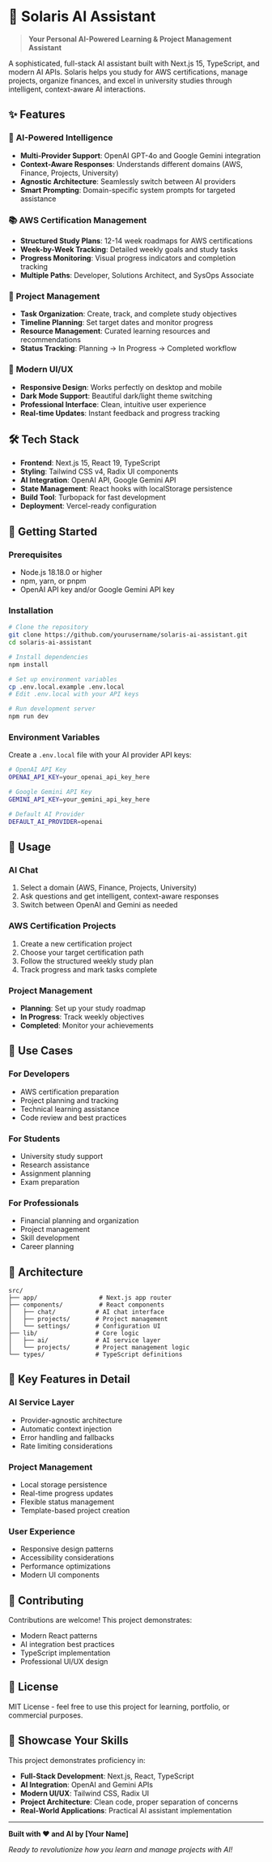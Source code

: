 # 🚀 Solaris AI Assistant

> **Your Personal AI-Powered Learning & Project Management Assistant**

A sophisticated, full-stack AI assistant built with Next.js 15, TypeScript, and modern AI APIs. Solaris helps you study for AWS certifications, manage projects, organize finances, and excel in university studies through intelligent, context-aware AI interactions.

## ✨ **Features**

### 🤖 **AI-Powered Intelligence**
- **Multi-Provider Support**: OpenAI GPT-4o and Google Gemini integration
- **Context-Aware Responses**: Understands different domains (AWS, Finance, Projects, University)
- **Agnostic Architecture**: Seamlessly switch between AI providers
- **Smart Prompting**: Domain-specific system prompts for targeted assistance

### 📚 **AWS Certification Management**
- **Structured Study Plans**: 12-14 week roadmaps for AWS certifications
- **Week-by-Week Tracking**: Detailed weekly goals and study tasks
- **Progress Monitoring**: Visual progress indicators and completion tracking
- **Multiple Paths**: Developer, Solutions Architect, and SysOps Associate

### 🎯 **Project Management**
- **Task Organization**: Create, track, and complete study objectives
- **Timeline Planning**: Set target dates and monitor progress
- **Resource Management**: Curated learning resources and recommendations
- **Status Tracking**: Planning → In Progress → Completed workflow

### 🎨 **Modern UI/UX**
- **Responsive Design**: Works perfectly on desktop and mobile
- **Dark Mode Support**: Beautiful dark/light theme switching
- **Professional Interface**: Clean, intuitive user experience
- **Real-time Updates**: Instant feedback and progress tracking

## 🛠 **Tech Stack**

- **Frontend**: Next.js 15, React 19, TypeScript
- **Styling**: Tailwind CSS v4, Radix UI components
- **AI Integration**: OpenAI API, Google Gemini API
- **State Management**: React hooks with localStorage persistence
- **Build Tool**: Turbopack for fast development
- **Deployment**: Vercel-ready configuration

## 🚀 **Getting Started**

### **Prerequisites**
- Node.js 18.18.0 or higher
- npm, yarn, or pnpm
- OpenAI API key and/or Google Gemini API key

### **Installation**
```bash
# Clone the repository
git clone https://github.com/yourusername/solaris-ai-assistant.git
cd solaris-ai-assistant

# Install dependencies
npm install

# Set up environment variables
cp .env.local.example .env.local
# Edit .env.local with your API keys

# Run development server
npm run dev
```

### **Environment Variables**
Create a `.env.local` file with your AI provider API keys:
```bash
# OpenAI API Key
OPENAI_API_KEY=your_openai_api_key_here

# Google Gemini API Key
GEMINI_API_KEY=your_gemini_api_key_here

# Default AI Provider
DEFAULT_AI_PROVIDER=openai
```

## 📖 **Usage**

### **AI Chat**
1. Select a domain (AWS, Finance, Projects, University)
2. Ask questions and get intelligent, context-aware responses
3. Switch between OpenAI and Gemini as needed

### **AWS Certification Projects**
1. Create a new certification project
2. Choose your target certification path
3. Follow the structured weekly study plan
4. Track progress and mark tasks complete

### **Project Management**
- **Planning**: Set up your study roadmap
- **In Progress**: Track weekly objectives
- **Completed**: Monitor your achievements

## 🎯 **Use Cases**

### **For Developers**
- AWS certification preparation
- Project planning and tracking
- Technical learning assistance
- Code review and best practices

### **For Students**
- University study support
- Research assistance
- Assignment planning
- Exam preparation

### **For Professionals**
- Financial planning and organization
- Project management
- Skill development
- Career planning

## 🔧 **Architecture**

```
src/
├── app/                 # Next.js app router
├── components/          # React components
│   ├── chat/           # AI chat interface
│   ├── projects/       # Project management
│   └── settings/       # Configuration UI
├── lib/                # Core logic
│   ├── ai/             # AI service layer
│   └── projects/       # Project management logic
└── types/              # TypeScript definitions
```

## 🌟 **Key Features in Detail**

### **AI Service Layer**
- Provider-agnostic architecture
- Automatic context injection
- Error handling and fallbacks
- Rate limiting considerations

### **Project Management**
- Local storage persistence
- Real-time progress updates
- Flexible status management
- Template-based project creation

### **User Experience**
- Responsive design patterns
- Accessibility considerations
- Performance optimizations
- Modern UI components

## 🤝 **Contributing**

Contributions are welcome! This project demonstrates:
- Modern React patterns
- AI integration best practices
- TypeScript implementation
- Professional UI/UX design

## 📄 **License**

MIT License - feel free to use this project for learning, portfolio, or commercial purposes.

## 🎉 **Showcase Your Skills**

This project demonstrates proficiency in:
- **Full-Stack Development**: Next.js, React, TypeScript
- **AI Integration**: OpenAI and Gemini APIs
- **Modern UI/UX**: Tailwind CSS, Radix UI
- **Project Architecture**: Clean code, proper separation of concerns
- **Real-World Applications**: Practical AI assistant implementation

---

**Built with ❤️ and AI by [Your Name]**

*Ready to revolutionize how you learn and manage projects with AI!*

